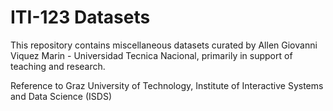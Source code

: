# ITI-123 Datasets

This repository contains miscellaneous datasets curated by Allen Giovanni Viquez Marin - Universidad Tecnica Nacional, primarily in support of teaching and research.

Reference to Graz University of Technology, Institute of Interactive Systems and Data Science (ISDS)
